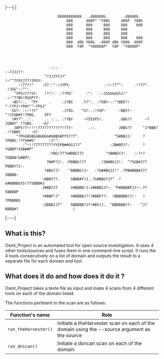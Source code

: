 |---|
|

                            88888888888   .d88888b.       .d8888b.  
                                888      d88P" "Y88b     d88P  Y88b 
                                888      888     888     888    888 
                                888      888     888     888        
                                888      888     888     888        
                                888      888     888     888    888 
                                888  d8b Y88b. .d88P d8b Y88b  d88P 
                                888  Y8P  "Y88888P"  Y8P  "Y8888P"  
                            
                                                                                                    
                                                                                                    
                                                                                                    
                        .:::.                                        :~7JJJ?!:                      
                      ^?JJJYYJ?^                               !~^^7Y5YJ77?JPGY:                    
          :!7??!^    :57::^:!JYP5:               .:!~!7^^:     .!??7^.     .!JGG^:~^^:.             
        ^YP5J77?5Y:   !?!!:  :7?PG^      :^:   .~J5GGGGG5J!^             .:~^7?BG!PGGPY7:           
       ~B5?::.  ^PY     .     :J?B5    .Y?^:. :?5BY~::^?BB5?!          ^~??PJ!?P#Y^^~7PGJ^          
       5G?~ :!~!?Y^           .J7GG.   ^G?:.:!YGP~      ~BB5?~       ^!JYGB#Y!?PBG.    5P7          
       ?#Y?^..::.     .. :... :??BY     ~Y555P5!.       .GBG??      ~?JGBBY^.??GBG.    ~G7          
        JBP5?7!!!!!777????????!?77~       .::.          JBBG?7     ^J?BBB? .!?5B#5     :G?          
         ^?PGGBGBGGBGBGG#GBBGBPY57?7^.                ^5#BBJJ:     ?7PBBG:!7Y5##G^      !J!^.       
            :^~!!77777777?YY5PB##GGJ?J^             :JB#BPJ?:      ?7GBBP!55B##P^         ..        
                        :YBG!77?G#BBG7J7          ^YB#BGYJ!.   :~?!?7GBBB!G#BP7.                    
                       7B#P?J!. :PBBBG??7      .!5B#BGJJ!:  ^?5GB#J7?PBBBY7J~.                      
                      ?#BG?J!    ^BBBBG?J~   :?G##BGJJ!^ .7PB#BBB#J7?5BBBB~                         
                     ~BBBY7?.     5BBB#Y?J..?G#BBGYJ7^ .?G#BBBBGY5!775BBB#J                         
                     J#BB7J7      Y#BBBB!J~J#BBB5J?~. ^P#BBBBPJJ!~.7?5BBBBP                         
                     ?#BBP!J^     Y#BBBBJ?!?#BBP7?:  !BBBBBB?J!:   ?7PBBBB5                         
                     :GBBBJJ?^    5BBBBB?J7!#B5?J.  ^BBBBBBY?~    ^J?BBBB#?                         |
|----|                     
                     

## What is this?

Osint_Project is an automated tool for open source investigation. It uses 4 other tools/sources and fuses them in one command-line script. It runs the 4 tools consecutively on a list of domain and outputs the result to a separate file for each domain and tool.

## What does it do and how does it do it ?

Osint_Project takes a texte file as input and iniate 4 scans from 4 different tools on each of the domain listed.

The functions pertinent to the scan are as follows:

|Function's name|Role|
|---------------|----|
|`run_theHarvester()`|Initiate a theHarvester scan on each of the domain using the --source argument as the source|
|`run_dnscan()`|Initiate a dsncan scan on each of the domain|
